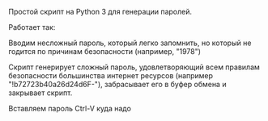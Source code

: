 Простой скрипт на Python 3 для генерации паролей.

Работает так:

Вводим несложный пароль, который легко запомнить, но который не годится по причинам безопасности (например, "1978")

Скрипт генерирует сложный пароль, удовлетворяющий всем правилам безопасности большинства интернет ресурсов (например "!b72723b40a26d24d6F-"), забрасывает его в буфер обмена и закрывает скрипт.

Вставляем пароль Ctrl-V куда надо
